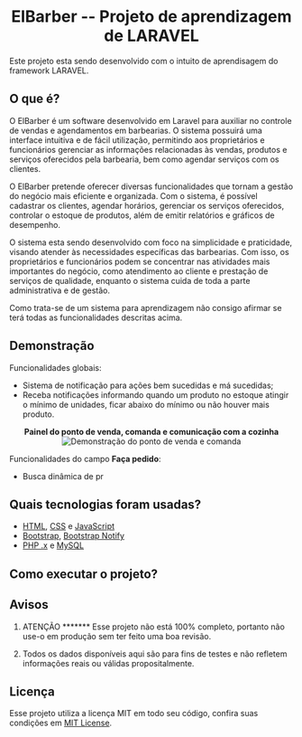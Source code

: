<h1 align="center">ElBarber -- Projeto de aprendizagem de LARAVEL</h1>

Este projeto esta sendo desenvolvido com o intuito de aprendisagem do framework LARAVEL.


## O que é?

O ElBarber é um software desenvolvido em Laravel para auxiliar no controle de vendas e agendamentos em barbearias. O sistema possuirá uma interface intuitiva e de fácil utilização, permitindo aos proprietários e funcionários gerenciar as informações relacionadas às vendas, produtos e serviços oferecidos pela barbearia, bem como agendar serviços com os clientes.

O ElBarber pretende oferecer diversas funcionalidades que tornam a gestão do negócio mais eficiente e organizada. Com o sistema, é possível cadastrar os clientes, agendar horários, gerenciar os serviços oferecidos, controlar o estoque de produtos, além de emitir relatórios e gráficos de desempenho.

O sistema esta sendo desenvolvido com foco na simplicidade e praticidade, visando atender às necessidades específicas das barbearias. Com isso, os proprietários e funcionários podem se concentrar nas atividades mais importantes do negócio, como atendimento ao cliente e prestação de serviços de qualidade, enquanto o sistema cuida de toda a parte administrativa e de gestão.

Como trata-se de um sistema para aprendizagem não consigo afirmar se terá todas as funcionalidades descritas acima.

## Demonstração

Funcionalidades globais:
- Sistema de notificação para ações bem sucedidas e má sucedidas;
- Receba notificações informando quando um produto no estoque atingir o mínimo de unidades, ficar abaixo do mínimo ou não houver mais produto.

<p align="center">
  <strong>Painel do ponto de venda, comanda e comunicação com a cozinha</strong> <br />
  <img src="./demo/venda.gif" alt="Demonstração do ponto de venda e comanda" />
</p>

Funcionalidades do campo **Faça pedido**:
- Busca dinâmica de pr

## Quais tecnologias foram usadas?

- [HTML](https://developer.mozilla.org/pt-BR/docs/Web/HTML), [CSS](https://developer.mozilla.org/pt-BR/docs/Web/CSS) e [JavaScript](https://developer.mozilla.org/pt-BR/docs/Web/JavaScript)
- [Bootstrap](https://getbootstrap.com/), [Bootstrap Notify](https://github.com/mouse0270/bootstrap-notify) 
- [PHP .x](https://www.php.net/) e [MySQL](https://www.mysql.com/)


## Como executar o projeto?



## Avisos

1. ATENÇÃO ******* Esse projeto não está 100% completo, portanto não use-o em produção sem ter feito uma boa revisão.

2. Todos os dados disponíveis aqui são para fins de testes e não refletem informações reais ou válidas propositalmente.


## Licença

Esse projeto utiliza a licença MIT em todo seu código, confira suas condições em [MIT License](./LICENSE).

